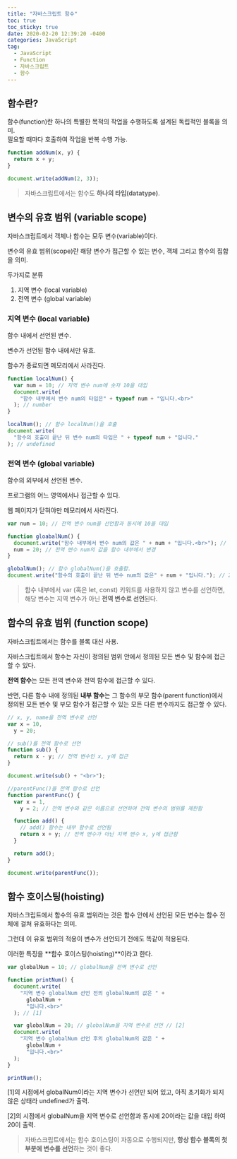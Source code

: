 ```yaml
---
title: "자바스크립트 함수"
toc: true
toc_sticky: true
date: 2020-02-20 12:39:20 -0400
categories: JavaScript
tag:
  - JavaScript
  - Function
  - 자바스크립트
  - 함수
---
```


## 함수란?

함수(function)란 하나의 특별한 목적의 작업을 수행하도록 설계된 독립적인 블록을 의미.  
필요할 때마다 호출하여 작업을 반복 수행 가능.

```javascript
function addNum(x, y) {
  return x + y;
}

document.write(addNum(2, 3));
```

> 자바스크립트에서는 함수도 **하나의 타입(datatype)**.

## 변수의 유효 범위 (variable scope)

자바스크립트에서 객체나 함수는 모두 변수(variable)이다.

변수의 유효 범위(scope)란 해당 변수가 접근할 수 있는 변수, 객체 그리고 함수의 집합을 의미.

두가지로 분류

1. 지역 변수 (local variable)
2. 전역 변수 (global variable)

### 지역 변수 (local variable)

함수 내에서 선언된 변수.

변수가 선언된 함수 내에서만 유효.

함수가 종료되면 메모리에서 사라진다.

```javascript
function localNum() {
  var num = 10; // 지역 변수 num에 숫자 10을 대입
  document.write(
    "함수 내부에서 변수 num의 타입은" + typeof num + "입니다.<br>"
  ); // number
}

localNum(); // 함수 localNum()을 호출
document.write(
  "함수의 호출이 끝난 뒤 변수 num의 타입은 " + typeof num + "입니다."
); // undefined
```

### 전역 변수 (global variable)

함수의 외부에서 선언된 변수.

프로그램의 어느 영역에서나 접근할 수 있다.

웹 페이지가 닫혀야만 메모리에서 사라진다.

```javascript
var num = 10; // 전역 변수 num을 선언함과 동시에 10을 대입

function gloabalNum() {
  document.write("함수 내부에서 변수 num의 값은 " + num + "입니다.<br>"); // 10
  num = 20; // 전역 변수 num의 값을 함수 내부에서 변경
}

globalNum(); // 함수 globalNum()을 호출함.
document.write("함수의 호출이 끝난 뒤 변수 num의 값은" + num + "입니다."); // 20
```

> 함수 내부에서 var (혹은 let, const) 키워드를 사용하지 않고 변수를 선언하면, 해당 변수는 지역 변수가 아닌 **전역 변수로 선언**된다.

## 함수의 유효 범위 (function scope)

자바스크립트에서는 함수를 블록 대신 사용.

자바스크립트에서 함수는 자신이 정의된 범위 안에서 정의된 모든 변수 및 함수에 접근할 수 있다.

**전역 함수**는 모든 전역 변수와 전역 함수에 접근할 수 있다.

반면, 다른 함수 내에 정의된 **내부 함수**는 그 함수의 부모 함수(parent function)에서 정의된 모든 변수 및 부모 함수가 접근할 수 있는 모든 다른 변수까지도 접근할 수 있다.

```javascript
// x, y, name을 전역 변수로 선언
var x = 10,
  y = 20;

// sub()를 전역 함수로 선언
function sub() {
  return x - y; // 전역 변수인 x, y에 접근
}

document.write(sub() + "<br>");

//parentFunc()을 전역 함수로 선언
function parentFunc() {
  var x = 1,
    y = 2; // 전역 변수와 같은 이름으로 선언하여 전역 변수의 범위를 제한함

  function add() {
    // add() 함수는 내부 함수로 선언됨
    return x + y; // 전역 변수가 아닌 지역 변수 x, y에 접근함
  }

  return add();
}

document.write(parentFunc());
```

## 함수 호이스팅(hoisting)

자바스크립트에서 함수의 유효 범위라는 것은 함수 안에서 선언된 모든 변수는 함수 전체에 걸쳐 유효하다는 의미.

그런데 이 유효 범위의 적용이 변수가 선언되기 전에도 똑같이 적용된다.

이러한 특징을 **함수 호이스팅(hoisting)**이라고 한다.

```javascript
var globalNum = 10; // globalNum을 전역 변수로 선언

function printNum() {
  document.write(
    "지역 변수 globalNum 선언 전의 globalNum의 값은 " +
      globalNum +
      "입니다.<br>"
  ); // [1]

  var globalNum = 20; // globalNum을 지역 변수로 선언 // [2]
  document.write(
    "지역 변수 globalNum 선언 후의 globalNum의 값은 " +
      globalNum +
      "입니다.<br>"
  );
}

printNum();
```

[1]의 시점에서 globalNum이라는 지역 변수가 선언만 되어 있고, 아직 초기화가 되지 않은 상태라 undefined가 출력.

[2]의 시점에서 globalNum을 지역 변수로 선언함과 동시에 20이라는 값을 대입 하여 20이 출력.

> 자바스크립트에서는 함수 호이스팅이 자동으로 수행되지만, **항상 함수 블록의 첫 부분에 변수를 선언**하는 것이 좋다.
